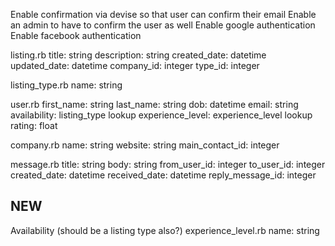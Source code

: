 Enable confirmation via devise so that user can confirm their email
Enable an admin to have to confirm the user as well
Enable google authentication
Enable facebook authentication




listing.rb
  title: string
  description: string
  created_date: datetime
  updated_date: datetime
  company_id: integer
  type_id: integer

listing_type.rb
  name: string

user.rb
  first_name: string
  last_name: string
  dob: datetime
  email: string
  availability: listing_type lookup
  experience_level: experience_level lookup
  rating: float

company.rb
  name: string
  website: string
  main_contact_id: integer

message.rb
  title: string
  body: string
  from_user_id: integer
  to_user_id: integer
  created_date: datetime
  received_date: datetime
  reply_message_id: integer





## NEW

Availability (should be a listing type also?)
experience_level.rb
  name: string
